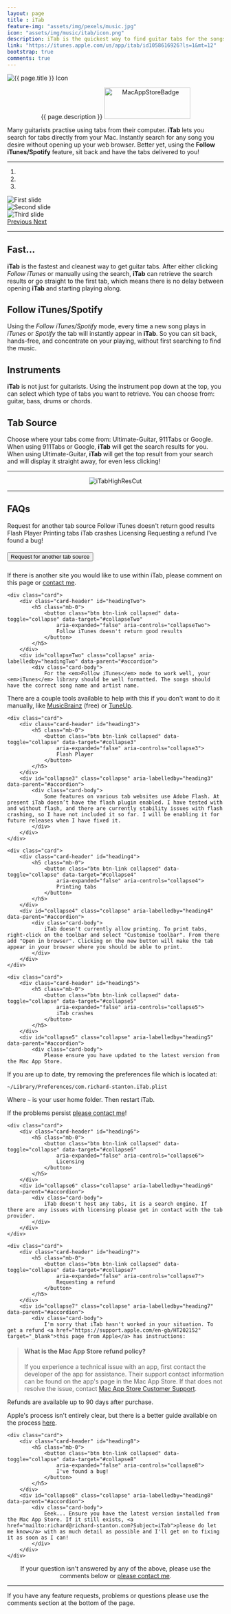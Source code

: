 ```yaml
---
layout: page
title : iTab
feature-img: "assets/img/pexels/music.jpg"
icon: "assets/img/music/itab/icon.png"
description: iTab is the quickest way to find guitar tabs for the songs you love.
link: "https://itunes.apple.com/us/app/itab/id1058616926?ls=1&mt=12"
bootstrap: true
comments: true
---
```


<div class="container-fluid">
    <div class="row justify-content-center align-items-center">
        <div class="col-3">
            <img src="{{ page.icon | relative_url }}" alt="{{ page.title }} Icon" class="img-fluid" />
        </div>
        <div class="col-9">
            <p style="text-align: center;" class="lead">
                {{ page.description }}
                <a href="https://itunes.apple.com/us/app/itab/id1058616926?ls=1&amp;mt=12" target="_blank"><img
                        class="alignright wp-image-1047"
                        src="/assets/img/music/itab/Mac_App_Store_Badge_US_UK-1-1024x372.png" alt="MacAppStoreBadge"
                        width="200" height="73" style="padding: 0%;"></a>
            </p>
        </div>
    </div>
</div>

Many guitarists practise using tabs from their computer. <strong>iTab</strong> lets you search for tabs directly from
your Mac. Instantly search for any song you desire without opening up your web browser. Better yet, using the
<strong>Follow iTunes/Spotify</strong> feature, sit back and have the tabs delivered to you!

---

<div class="container-fluid">
    <div class="row justify-content-center">
        <div class="col-10">
            <div id="carouselExampleIndicators" class="carousel slide" data-ride="carousel">
                <ol class="carousel-indicators">
                    <li data-target="#carouselExampleIndicators" data-slide-to="0" class="active"></li>
                    <li data-target="#carouselExampleIndicators" data-slide-to="1"></li>
                    <li data-target="#carouselExampleIndicators" data-slide-to="2"></li>
                </ol>
                <div class="carousel-inner">
                    <div class="carousel-item active">
                        <img class="d-block w-100" style="padding: 0%;" src="/assets/img/music/itab/Screenshots-1.png"
                            alt="First slide">
                    </div>
                    <div class="carousel-item">
                        <img class="d-block w-100" style="padding: 0%;" src="/assets/img/music/itab/Screenshots-2.png"
                            alt="Second slide">
                    </div>
                    <div class="carousel-item">
                        <img class="d-block w-100" style="padding: 0%;" src="/assets/img/music/itab/Screenshots-3.png"
                            alt="Third slide">
                    </div>
                </div>
                <a class="carousel-control-prev" href="#carouselExampleIndicators" role="button" data-slide="prev">
                    <span class="carousel-control-prev-icon" aria-hidden="true"></span>
                    <span class="sr-only">Previous</span>
                </a>
                <a class="carousel-control-next" href="#carouselExampleIndicators" role="button" data-slide="next">
                    <span class="carousel-control-next-icon" aria-hidden="true"></span>
                    <span class="sr-only">Next</span>
                </a>
            </div>
        </div>
    </div>
</div>

---

## Fast...
__iTab__ is the fastest and cleanest way to get guitar tabs. After either clicking _Follow iTunes_ or manually using the
search, __iTab__ can retrieve the search results or go straight to the first tab, which means there is no delay between
opening __iTab__ and starting playing along.

## Follow iTunes/Spotify
Using the _Follow iTunes/Spotify_ mode, every time a new song plays in _iTunes_ or _Spotify_ the tab will instantly
appear in __iTab__. So you can sit back, hands-free, and concentrate on your playing, without first searching to find
the music.

## Instruments
__iTab__ is not just for guitarists. Using the instrument pop down at the top, you can select which type of tabs you
want to retrieve. You can choose from: guitar, bass, drums or chords.

## Tab Source
Choose where your tabs come from: Ultimate-Guitar, 911Tabs or Google. When using 911Tabs or Google, __iTab__ will get
the search results for you. When using Ultimate-Guitar, __iTab__ will get the top result from your search and will
display it straight away, for even less clicking!

---

<div class="container-fluid">
    <div class="row justify-content-center">
        <div class="col-12">
            <p style="text-align: center;">
                <img src="/assets/img/music/itab/HighResCut.png" alt="iTabHighResCut" class="img-fluid" />
            </p>
        </div>
    </div>
</div>

---

## FAQs

Request for another tab source
Follow iTunes doesn't return good results
Flash Player
Printing tabs
iTab crashes
Licensing
Requesting a refund
I've found a bug!

<div id="accordion">
    <div class="card">
        <div class="card-header" id="headingOne">
            <h5 class="mb-0">
                <button class="btn btn-link" data-toggle="collapse" data-target="#collapseOne" aria-expanded="true"
                    aria-controls="collapseOne">
                    Request for another tab source
                </button>
            </h5>
        </div>
        <div id="collapseOne" class="collapse show" aria-labelledby="headingOne" data-parent="#accordion">
            <div class="card-body">
                If there is another site you would like to use within iTab, please comment on this page or <a
                    href="mailto:richard@richard-stanton.com?Subject=iTab">contact me</a>.
            </div>
        </div>
    </div>

    <div class="card">
        <div class="card-header" id="headingTwo">
            <h5 class="mb-0">
                <button class="btn btn-link collapsed" data-toggle="collapse" data-target="#collapseTwo"
                    aria-expanded="false" aria-controls="collapseTwo">
                    Follow iTunes doesn't return good results
                </button>
            </h5>
        </div>
        <div id="collapseTwo" class="collapse" aria-labelledby="headingTwo" data-parent="#accordion">
            <div class="card-body">
                For the <em>Follow iTunes</em> mode to work well, your <em>iTunes</em> library should be well formatted. The songs should have the correct song name and artist name.

There are a couple tools available to help with this if you don't want to do it manually, like <a href="http://picard.musicbrainz.org" target="_blank">MusicBrainz</a> (free) or <a href="http://www.tuneupmedia.com" target="_blank">TuneUp</a>.
            </div>
        </div>
    </div>

    <div class="card">
        <div class="card-header" id="heading3">
            <h5 class="mb-0">
                <button class="btn btn-link collapsed" data-toggle="collapse" data-target="#collapse3"
                    aria-expanded="false" aria-controls="collapse3">
                    Flash Player
                </button>
            </h5>
        </div>
        <div id="collapse3" class="collapse" aria-labelledby="heading3" data-parent="#accordion">
            <div class="card-body">
                Some features on various tab websites use Adobe Flash. At present iTab doesn’t have the flash plugin enabled. I have tested with and without flash, and there are currently stability issues with flash crashing, so I have not included it so far. I will be enabling it for future releases when I have fixed it.
            </div>
        </div>
    </div>

    <div class="card">
        <div class="card-header" id="heading4">
            <h5 class="mb-0">
                <button class="btn btn-link collapsed" data-toggle="collapse" data-target="#collapse4"
                    aria-expanded="false" aria-controls="collapse4">
                    Printing tabs
                </button>
            </h5>
        </div>
        <div id="collapse4" class="collapse" aria-labelledby="heading4" data-parent="#accordion">
            <div class="card-body">
                iTab doesn't currently allow printing. To print tabs, right-click on the toolbar and select "Customise toolbar". From there add "Open in browser". Clicking on the new button will make the tab appear in your browser where you should be able to print.
            </div>
        </div>
    </div>

    <div class="card">
        <div class="card-header" id="heading5">
            <h5 class="mb-0">
                <button class="btn btn-link collapsed" data-toggle="collapse" data-target="#collapse5"
                    aria-expanded="false" aria-controls="collapse5">
                    iTab crashes
                </button>
            </h5>
        </div>
        <div id="collapse5" class="collapse" aria-labelledby="heading5" data-parent="#accordion">
            <div class="card-body">
                Please ensure you have updated to the latest version from the Mac App Store.
If you are up to date, try removing the preferences file which is located at:

<code class="highlighter-rouge">~/Library/Preferences/com.richard-stanton.iTab.plist</code>

Where <code class="highlighter-rouge">~</code> is your user home folder. Then restart iTab.

If the problems persist <a href="mailto:richard@richard-stanton.com?Subject=iTab">please contact me</a>!
            </div>
        </div>
    </div>

    <div class="card">
        <div class="card-header" id="heading6">
            <h5 class="mb-0">
                <button class="btn btn-link collapsed" data-toggle="collapse" data-target="#collapse6"
                    aria-expanded="false" aria-controls="collapse6">
                    Licensing
                </button>
            </h5>
        </div>
        <div id="collapse6" class="collapse" aria-labelledby="heading6" data-parent="#accordion">
            <div class="card-body">
                iTab doesn't host any tabs, it is a search engine. If there are any issues with licensing please get in contact with the tab provider.
            </div>
        </div>
    </div>

    <div class="card">
        <div class="card-header" id="heading7">
            <h5 class="mb-0">
                <button class="btn btn-link collapsed" data-toggle="collapse" data-target="#collapse7"
                    aria-expanded="false" aria-controls="collapse7">
                    Requesting a refund
                </button>
            </h5>
        </div>
        <div id="collapse7" class="collapse" aria-labelledby="heading7" data-parent="#accordion">
            <div class="card-body">
                I'm sorry that iTab hasn't worked in your situation. To get a refund <a href="https://support.apple.com/en-gb/HT202152" target="_blank">this page from Apple</a> has instructions:
<blockquote>
<h4>What is the Mac App Store refund policy?</h4>
If you experience a technical issue with an app, first contact the developer of the app for assistance. Their support contact information can be found on the app's page in the Mac App Store. If that does not resolve the issue, contact <a href="http://www.apple.com/support/mac/app-store/">Mac App Store Customer Support</a>.</blockquote>
Refunds are available up to 90 days after purchase.

Apple's process isn't entirely clear, but there is a better guide available on the process <a href="http://www.imore.com/how-to-get-refund-itunes-app-store" target="_blank">here</a>.
            </div>
        </div>
    </div>

    <div class="card">
        <div class="card-header" id="heading8">
            <h5 class="mb-0">
                <button class="btn btn-link collapsed" data-toggle="collapse" data-target="#collapse8"
                    aria-expanded="false" aria-controls="collapse8">
                    I've found a bug!
                </button>
            </h5>
        </div>
        <div id="collapse8" class="collapse" aria-labelledby="heading8" data-parent="#accordion">
            <div class="card-body">
                Eeek... Ensure you have the latest version installed from the Mac App Store. If it still exists, <a href="mailto:richard@richard-stanton.com?Subject=iTab">please do let me know</a> with as much detail as possible and I'll get on to fixing it as soon as I can!
            </div>
        </div>
    </div>
</div>

<p style="text-align: center;">If your question isn't answered by any of the above, please use the comments below or <a href="mailto:richard@richard-stanton.com?Subject=iTab">please contact me</a>.</p>

---

If you have any feature requests, problems or questions please use the comments section at the bottom of the page.
